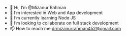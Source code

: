- 👋 Hi, I’m @Mizanur Rahman
- 👀 I’m interested in Web and App development
- 🌱 I’m currently learning Node JS
- 💞️ I’m looking to collaborate on full stack development
- 📫 How to reach me drmizanurrahman452@gmail.com

<!---
MizanSafin/MizanSafin is a ✨ special ✨ repository because its `README.md` (this file) appears on your GitHub profile.
You can click the Preview link to take a look at your changes.
--->
